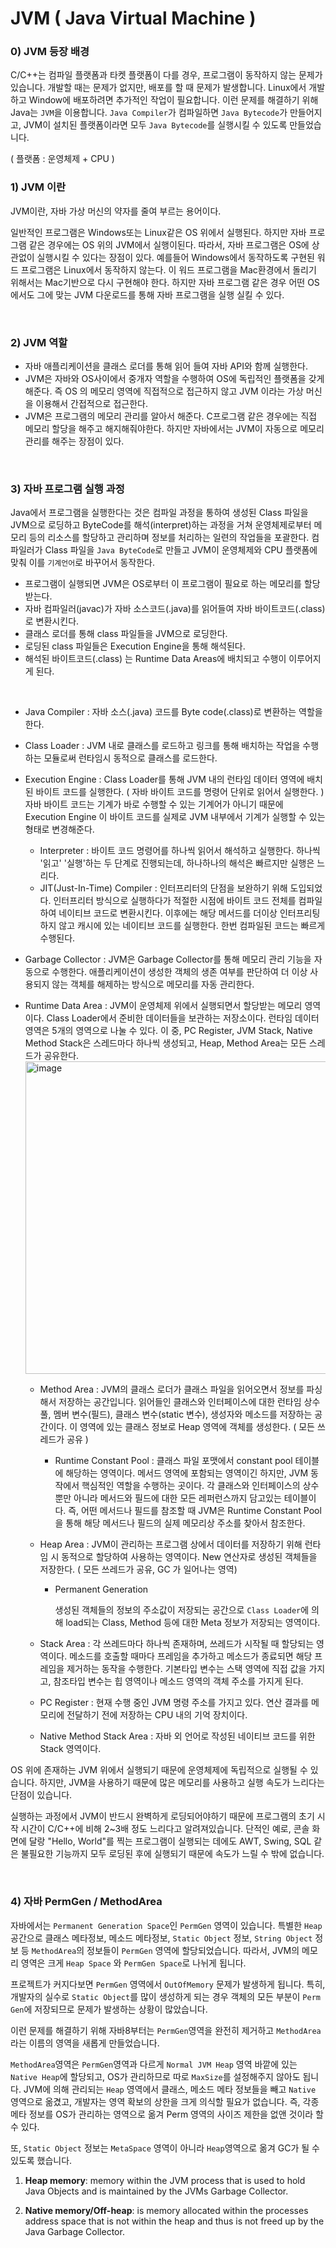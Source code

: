 # JVM ( Java Virtual Machine )

### 0) JVM 등장 배경

 C/C++는 컴파일 플랫폼과 타켓 플랫폼이 다를 경우, 프로그램이 동작하지 않는 문제가 있습니다. 개발할 때는 문제가 없지만, 배포를 할 때 문제가 발생합니다. Linux에서 개발하고 Window에 배포하려면 추가적인 작업이 필요합니다. 이런 문제를 해결하기 위해 Java는 `JVM`을 이용합니다. `Java Compiler`가 컴파일하면 `Java Bytecode`가 만들어지고, JVM이 설치된 플랫폼이라면 모두 `Java Bytecode`를 실행시킬 수 있도록 만들었습니다.

( 플랫폼 : 운영체제 + CPU )

### 1) JVM 이란 

 JVM이란, 자바 가상 머신의 약자를 줄여 부르는 용어이다.

 일반적인 프로그램은 Windows또는 Linux같은 OS 위에서 실행된다. 하지만 자바 프로그램 같은 경우에는 OS 위의 JVM에서 실행이된다. 따라서, 자바 프로그램은 OS에 상관없이 실행시킬 수 있다는 장점이 있다. 예를들어 Windows에서 동작하도록 구현된 워드 프로그램은 Linux에서 동작하지 않는다. 이 워드 프로그램을 Mac환경에서 돌리기 위해서는 Mac기반으로 다시 구현해야 한다. 하지만 자바 프로그램 같은 경우 어떤 OS 에서도 그에 맞는 JVM 다운로드를 통해 자바 프로그램을 실행 실킬 수 있다.

<br>

### 2) JVM 역할

- 자바 애플리케이션을 클래스 로더를 통해 읽어 들여 자바 API와 함께 실행한다.
- JVM은 자바와 OS사이에서 중개자 역할을 수행하여 OS에 독립적인 플랫폼을 갖게 해준다. 즉 OS 의 메모리 영역에 직접적으로 접근하지 않고 JVM 이라는 가상 머신을 이용해서 간접적으로 접근한다.
- JVM은 프로그램의 메모리 관리를 알아서 해준다. C프로그램 같은 경우에는 직접 메모리 할당을 해주고 해지해줘야한다. 하지만 자바에서는 JVM이 자동으로 메모리 관리를 해주는 장점이 있다.

<br>

### 3) 자바 프로그램 실행 과정

 Java에서 프로그램을 실행한다는 것은 컴파일 과정을 통하여 생성된 Class 파일을 JVM으로 로딩하고 ByteCode를 해석(interpret)하는 과정을 거쳐 운영체제로부터 메모리 등의 리소스를 할당하고 관리하며 정보를 처리하는 일련의 작업들을 포괄한다. 컴파일러가 Class 파일을 `Java ByteCode`로 만들고 JVM이 운영체제와 CPU 플랫폼에 맞춰 이를 `기계언어`로 바꾸어서 동작한다.

- 프로그램이 실행되면 JVM은 OS로부터 이 프로그램이 필요로 하는 메모리를 할당받는다.
- 자바 컴파일러(javac)가 자바 소스코드(.java)를 읽어들여 자바 바이트코드(.class)로 변환시킨다.
- 클래스 로더를 통해 class 파일들을 JVM으로 로딩한다.
- 로딩된 class 파일들은 Execution Engine을 통해 해석된다.
- 해석된 바이트코드(.class) 는 Runtime Data Areas에 배치되고 수행이 이루어지게 된다.

<br>

- Java Compiler : 자바 소스(.java) 코드를 Byte code(.class)로 변환하는 역할을 한다.
- Class Loader : JVM 내로 클래스를 로드하고 링크를 통해 배치하는 작업을 수행하는 모듈로써 런타임시 동적으로 클래스를 로드한다.
- Execution Engine : Class Loader를 통해 JVM 내의 런타임 데이터 영역에 배치된 바이트 코드를 실행한다. ( 자바 바이트 코드를 명령어 단위로 읽어서 실행한다. ) 자바 바이트 코드는 기계가 바로 수행할 수 있는 기계어가 아니기 때문에 Execution Engine 이 바이트 코드를 실제로 JVM 내부에서 기계가 실행할 수 있는 형태로 변경해준다.
  - Interpreter : 바이트 코드 명령어를 하나씩 읽어서 해석하고 실행한다. 하나씩 '읽고' '실행'하는 두 단계로 진행되는데, 하나하나의 해석은 빠르지만 실행은 느리다.
  - JIT(Just-In-Time) Compiler : 인터프리터의 단점을 보완하기 위해 도입되었다. 인터프리터 방식으로 실행하다가 적절한 시점에 바이트 코드 전체를 컴파일하여 네이티브 코드로 변환시킨다. 이후에는 해당 메서드를 더이상 인터프리팅 하지 않고 캐시에 있는 네이티브 코드를 실행한다. 한번 컴파일된 코드는 빠르게 수행된다.
- Garbage Collector : JVM은 Garbage Collector를 통해 메모리 관리 기능을 자동으로 수행한다. 애플리케이션이 생성한 객체의 생존 여부를 판단하여 더 이상 사용되지 않는 객체를 해제하는 방식으로 메모리를 자동 관리한다.
- Runtime Data Area : JVM이 운영체제 위에서 실행되면서 할당받는 메모리 영역이다. Class Loader에서 준비한 데이터들을 보관하는 저장소이다. 런타임 데이터 영역은 5개의 영역으로 나눌 수 있다. 이 중, PC Register, JVM Stack, Native Method Stack은 스레드마다 하나씩 생성되고, Heap, Method Area는 모든 스레드가 공유한다.<img src="https://user-images.githubusercontent.com/59816811/122667065-dec67580-d1eb-11eb-8e49-7d110e556dec.png" alt="image" style="width:500px;" />

  - Method Area : JVM의 클래스 로더가 클래스 파일을 읽어오면서 정보를 파싱해서 저장하는 공간입니다. 읽어들인 클래스와 인터페이스에 대한 런타임 상수 풀, 멤버 변수(필드), 클래스 변수(static 변수), 생성자와 메소드를 저장하는 공간이다. 이 영역에 있는 클래스 정보로 Heap 영역에 객체를 생성한다. ( 모든 쓰레드가 공유 )
    - Runtime Constant Pool : 클래스 파일 포맷에서 constant pool 테이블에 해당하는 영역이다. 메서드 영역에 포함되는 영역이긴 하지만, JVM 동작에서 핵심적인 역할을 수행하는 곳이다. 각 클래스와 인터페이스의 상수뿐만 아니라 메서드와 필드에 대한 모든 레퍼런스까지 담고있는 테이블이다.
      즉, 어떤 메서드나 필드를 참조할 때 JVM은 Runtime Constant Pool 을 통해 해당 메서드나 필드의 실제 메모리상 주소를 찾아서 참조한다.
    
  - Heap Area : JVM이 관리하는 프로그램 상에서 데이터를 저장하기 위해 런타임 시 동적으로 할당하여 사용하는 영역이다. New 연산자로 생성된 객체들을 저장한다. ( 모든 쓰레드가 공유, GC 가 일어나는 영역)

    - Permanent Generation

      생성된 객체들의 정보의 주소값이 저장되는 공간으로 `Class Loader`에 의해 load되는 Class, Method 등에 대한 Meta 정보가 저장되는 영역이다.

  - Stack Area : 각 쓰레드마다 하나씩 존재하며, 쓰레드가 시작될 때 할당되는 영역이다. 메소드를 호출할 때마다 프레임을 추가하고 메소드가 종료되면 해당 프레임을 제거하는 동작을 수행한다. 기본타입 변수는 스택 영역에 직접 값을 가지고, 참조타입 변수는 힙 영역이나 메소드 영역의 객체 주소를 가지게 된다.

  - PC Register : 현재 수행 중인 JVM 명령 주소를 가지고 있다. 연산 결과를 메모리에 전달하기 전에 저장하는 CPU 내의 기억 장치이다.

  - Native Method Stack Area : 자바 외 언어로 작성된 네이티브 코드를 위한 Stack 영역이다.

OS 위에 존재하는 JVM 위에서 실행되기 때문에 운영체제에 독립적으로 실행될 수 있습니다. 하지만, JVM을 사용하기 때문에 많은 메모리를 사용하고 실행 속도가 느리다는 단점이 있습니다. 

실행하는 과정에서 JVM이 반드시 완벽하게 로딩되어야하기 때문에 프로그램의 초기 시작 시간이 C/C++에 비해 2~3배 정도 느리다고 알려져있습니다. 단적인 예로, 콘솔 화면에 달랑 "Hello, World"를 찍는 프로그램이 실행되는 데에도 AWT, Swing, SQL 같은 불필요한 기능까지 모두 로딩된 후에 실행되기 때문에 속도가 느릴 수 밖에 없습니다.

<br>

### 4) 자바 PermGen / MethodArea

 자바에서는 `Permanent Generation Space`인 `PermGen` 영역이 있습니다. 특별한 `Heap` 공간으로 클래스 메타정보, 메소드 메타정보, `Static Object` 정보, `String Object` 정보 등 `MethodArea`의 정보들이 `PermGen` 영역에 할당되었습니다. 따라서, JVM의 메모리 영역은 크게 `Heap Space` 와 `PermGen Space`로 나뉘게 됩니다.

 프로젝트가 커지다보면 `PermGen` 영역에서 `OutOfMemory` 문제가 발생하게 됩니다. 특히, 개발자의 실수로 `Static Object`를 많이 생성하게 되는 경우 객체의 모든 부분이 `Perm Gen`에 저장되므로 문제가 발생하는 상황이 많았습니다.

 이런 문제를 해결하기 위해 자바8부터는 `PermGen`영역을 완전히 제거하고 `MethodArea` 라는 이름의 영역을 새롭게 만들었습니다.

 `MethodArea`영역은 `PermGen`영역과 다르게 `Normal JVM Heap` 영역 바깥에 있는 `Native Heap`에 할당되고, OS가 관리하므로 따로 `MaxSize`를 설정해주지 않아도 됩니다. JVM에 의해 관리되는 `Heap` 영역에서 클래스, 메소드 메타 정보들을 빼고 `Native` 영역으로 옮겼고, 개발자는 영역 확보의 상한을 크게 의식할 필요가 없습니다. 즉, 각종 메타 정보를 OS가 관리하는 영역으로 옮겨 Perm 영역의 사이즈 제한을 없앤 것이라 할 수 있다.

 또, `Static Object` 정보는 `MetaSpace` 영역이 아니라 `Heap`영역으로 옮겨 GC가 될 수 있도록 했습니다.

1) **Heap memory**: memory within the JVM process that is used to hold Java Objects and is maintained by the JVMs Garbage Collector.

2) **Native memory/Off-heap**: is memory allocated within the processes address space that is not within the heap and thus is not freed up by the Java Garbage Collector.
